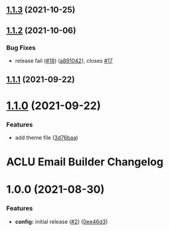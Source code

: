 ## [1.1.3](https://github.com/aclu-national/email-builder/compare/v1.1.2...v1.1.3) (2021-10-25)

## [1.1.2](https://github.com/aclu-national/email-builder/compare/v1.1.1...v1.1.2) (2021-10-06)


### Bug Fixes

* release fail ([#18](https://github.com/aclu-national/email-builder/issues/18)) ([a891042](https://github.com/aclu-national/email-builder/commit/a891042c99ed9e5dfeb60488d81a8f3c31e9ea6d)), closes [#17](https://github.com/aclu-national/email-builder/issues/17)

## [1.1.1](https://github.com/aclu-national/email-builder/compare/v1.1.0...v1.1.1) (2021-09-22)

# [1.1.0](https://github.com/aclu-national/email-builder/compare/v1.0.0...v1.1.0) (2021-09-22)


### Features

* add theme file ([3d76baa](https://github.com/aclu-national/email-builder/commit/3d76baa7cf4c687d007388b7a0489f7a3a08d60d))

# ACLU Email Builder Changelog

# 1.0.0 (2021-08-30)


### Features

* **config:** initial release ([#2](https://github.com/aclu-national/email-builder/issues/2)) ([0ee46d3](https://github.com/aclu-national/email-builder/commit/0ee46d3859f4444c2838cd4bf7c419dc32568665))
